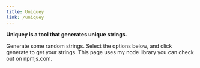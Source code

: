```yaml
---
title: Uniquey
link: /uniquey
---
```


**Uniquey is a tool that generates unique strings.**

Generate some random strings. Select the options below, and click generate to get your strings. This page uses my node library you can check out on npmjs.com.
